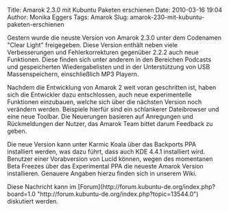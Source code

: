 Title: Amarok 2.3.0 mit Kubuntu Paketen erschienen
Date: 2010-03-16 19:04
Author: Monika Eggers
Tags: Amarok
Slug: amarok-230-mit-kubuntu-paketen-erschienen

Gestern wurde die neuste Version von Amarok 2.3.0 unter dem Codenamen
"Clear Light" freigegeben. Diese Version enthält neben viele
Verbesserungen und Fehlerkorrekturen gegenüber 2.2.2 auch neue
Funktionen. Diese finden sich unter anderem in den Bereichen Podcasts
und gespeicherten Wiedergabelisten und in der Unterstützung von USB
Massenspeichern, einschließlich MP3 Playern.

</p>
Nachdem die Entwicklung von Amarok 2 weit voran geschritten ist, haben
sich die Entwickler dazu entschlossen, auch neue experimentelle
Funktionen einzubauen, welche sich über die nächsten Version noch
verändern werden. Beispiele hierfür sind ein schlankerer Dateibrowser
und eine neue Toolbar. Die Neuerungen basieren auf Anregungen und
Rückmeldungen der Nutzer, das Amarok Team bittet darum Feedback zu
geben.

</p>
<!--break--><!--break-->

Die neue Version kann unter Karmic Koala über das Backports PPA
installiert werden, was dazu führt, dass auch KDE 4.4.1 installiert
wird. Benutzer einer Vorabversion von Lucid können, wegen des momentanen
Beta Freezes über das Experimental PPA die neueste Amarok Version
installieren. Genauere Angaben hierzu finden sich in unserem Wiki.

</p>
Diese Nachricht kann im
[Forum](http://forum.kubuntu-de.org/index.php?board=1.0 "http://forum.kubuntu-de.org/index.php?topic=13544.0")
diskutiert werden.

</p>

